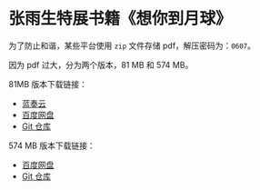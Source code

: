 # 张雨生特展书籍《想你到月球》

为了防止和谐，某些平台使用 `zip` 文件存储 pdf，解压密码为：`0607`。

因为 pdf 过大，分为两个版本，81 MB 和 574 MB。

81MB 版本下载链接：

-   [蓝奏云](https://timaab.lanzouu.com/iivWN2zudhqj)
-   [百度网盘](https://pan.baidu.com/s/1Wd6r1QnYT0KGVIMjj5J72A?pwd=8yyu)
-   [Git 仓库](./想你到月球-81MB.pdf)

574 MB 版本下载链接：

-   [百度网盘](https://pan.baidu.com/s/1_kMM0Sc1S75wZrFH0kNwFg?pwd=cd7r)
-   [Git 仓库](./想你到月球-574MB.zip)
